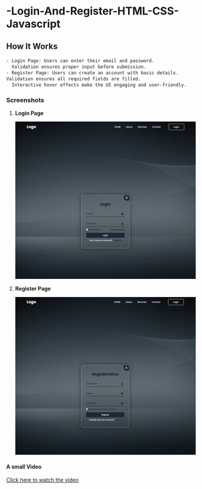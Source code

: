 # -Login-And-Register-HTML-CSS-Javascript

## How It Works

    - Login Page: Users can enter their email and password.
      Validation ensures proper input before submission.
    - Register Page: Users can create an account with basic details. Validation ensures all required fields are filled.
      Interactive hover effects make the UI engaging and user-friendly.

### Screenshots

1. **Login Page**

   <img src="login.png" alt="Login Page" width="500">

2. **Register Page**

   <img src="register.png" alt="Register Page" width="500">

#### A small Video

[Click here to watch the video](video.mp4)

<!-- <video width="640" height="360" controls>
  <source src="video.mp4" type="video/mp4">
  Your browser does not support the video tag.
</video> -->
